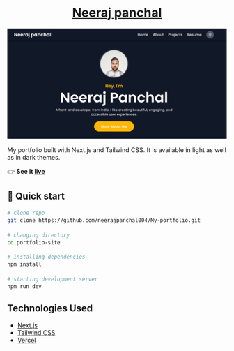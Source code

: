 <a href="https://my-portfolio-sand-pi-62.vercel.app/about"><h1 align="center">Neeraj panchal</h1></a>

![portfolio site](./public/img/portfolio.png)

My portfolio built with Next.js and Tailwind CSS. It is available in light as well as in dark themes.

:point_right: **See it [live](https://my-portfolio-sand-pi-62.vercel.app/about)**

## :rocket: Quick start

```bash
# clone repo
git clone https://github.com/neerajpanchal004/My-portfolio.git

# changing directory
cd portfolio-site

# installing dependencies
npm install

# starting development server
npm run dev
```

## Technologies Used

- [Next.js](https://nextjs.org/)
- [Tailwind CSS](https://tailwindcss.com/)
- [Vercel](https://vercel.com/)

